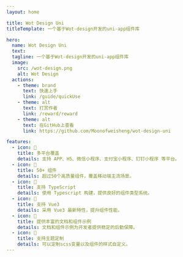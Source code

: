 ```yaml
---
layout: home

title: Wot Design Uni
titleTemplate: 一个基于Wot-design开发的uni-app组件库

hero:
  name: Wot Design Uni
  text:
  tagline: 一个基于Wot-design开发的uni-app组件库
  image:
    src: /wot-design.png
    alt: Wot Design
  actions:
    - theme: brand
      text: 快速上手
      link: /guide/quickUse
    - theme: alt
      text: 打赏作者
      link: /reward/reward
    - theme: alt
      text: 在GitHub上查看
      link: https://github.com/Moonofweisheng/wot-design-uni

features:
  - icon: 🚀
    title: 多平台覆盖
    details: 支持 APP、H5、微信小程序、支付宝小程序、钉钉小程序 等平台。
  - icon: 🚀
    title: 50+ 组件
    details: 超过50个高质量组件，覆盖移动端主流场景。
  - icon: 💪
    title: 支持 TypeScript
    details: 使用 Typescript 构建，提供良好的组件类型系统。
  - icon: 💪
    title: 支持 Vue3
    details: 采用 Vue3 最新特性，提升组件性能。
  - icon: 📖
    title: 提供丰富的文档和组件示例
    details: 文档和组件示例为开发者提供稳定的后勤保障。
  - icon: 🍭
    title: 支持主题定制
    details: 可以定制scss变量以及组件的样式自定义。
---
```

